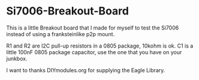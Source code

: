 # Si7006-Breakout-Board
This is a little Breakout board that I made for myself to test the Si7006 instead of using a franksteinlike p2p mount.

R1 and R2 are I2C pull-up resistors in a 0805 package, 10kohm is ok.
C1 is a little 100nF 0805 package capacitor, use the one that you have on your junkbox.

I want to thanks DIYmodules.org for supplying the Eagle Library.
